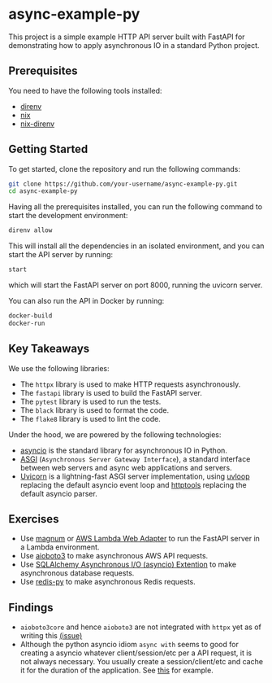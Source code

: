 # async-example-py

This project is a simple example HTTP API server built with FastAPI for demonstrating how to apply asynchronous
IO in a standard Python project.

## Prerequisites

You need to have the following tools installed:

- [direnv](https://direnv.net/)
- [nix](https://nix.dev/)
- [nix-direnv](https://nix.dev/nix-direnv/)

## Getting Started

To get started, clone the repository and run the following commands:

```bash
git clone https://github.com/your-username/async-example-py.git
cd async-example-py
```

Having all the prerequisites installed, you can run the following command to start the development environment:

```bash
direnv allow
```

This will install all the dependencies in an isolated environment, and you can start the API server by running:

```bash
start
```

which will start the FastAPI server on port 8000, running the uvicorn server.

You can also run the API in Docker by running:

```bash
docker-build
docker-run
```

## Key Takeaways

We use the following libraries:

- The `httpx` library is used to make HTTP requests asynchronously.
- The `fastapi` library is used to build the FastAPI server.
- The `pytest` library is used to run the tests.
- The `black` library is used to format the code.
- The `flake8` library is used to lint the code.

Under the hood, we are powered by the following technologies:

- [asyncio](https://docs.python.org/3/library/asyncio.html) is the standard library for asynchronous IO in Python.
- [ASGI](https://asgi.readthedocs.io/en/latest/) (`Asynchronous Server Gateway Interface`), a standard interface between web servers and async web applications and servers.
- [Uvicorn](https://www.uvicorn.org/) is a lightning-fast ASGI server implementation, using [uvloop](https://github.com/MagicStack/uvloop) replacing the default asyncio event loop and [httptools](https://github.com/MagicStack/httptools) replacing the default asyncio parser.

## Exercises

- Use [magnum](https://github.com/Kludex/mangum) or [AWS Lambda Web Adapter](https://github.com/awslabs/aws-lambda-web-adapter) to run the FastAPI server in a Lambda environment.
- Use [aioboto3](https://github.com/terricain/aioboto3) to make asynchronous AWS API requests.
- Use [SQLAlchemy Asynchronous I/O (asyncio) Extention](https://docs.sqlalchemy.org/en/20/orm/extensions/asyncio.html) to make asynchronous database requests.
- Use [redis-py](https://redis-py.readthedocs.io/en/stable/examples/asyncio_examples.html) to make asynchronous Redis requests.

## Findings

- `aioboto3core` and hence `aioboto3` are not integrated with `httpx` yet as of writing this [(issue)](https://github.com/aio-libs/aiobotocore/pull/1085)
- Although the python asyncio idiom `async with` seems to good for creating a asyncio whatever client/session/etc per a API request, it is not always necessary. You usually create a session/client/etc and cache it for the duration of the application. See [this](https://github.com/terricain/aioboto3/issues/343) for example.
